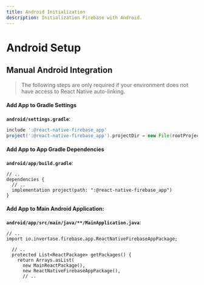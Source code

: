 ```yaml
---
title: Android Initialization
description: Initialization Firebase with Android. 
---
```


# Android Setup

## Manual Android Integration

> The following steps are only required if your environment does not have access to React Native
auto-linking.

#### Add App to Gradle Settings

**`android/settings.gradle`**:
```groovy
include ':@react-native-firebase_app'
project(':@react-native-firebase_app').projectDir = new File(rootProject.projectDir, './../node_modules/@react-native-firebase/app/android')
```

#### Add App to App Gradle Dependencies

**`android/app/build.gradle`**:
```groovy{4}
// ..
dependencies {
  // ..
  implementation project(path: ":@react-native-firebase_app")
}
```

#### Add App to Main Android Application:

**`android/app/src/main/java/**/MainApplication.java`**:
```java{2,8}
// ..
import io.invertase.firebase.app.ReactNativeFirebaseAppPackage;

  // ..
  protected List<ReactPackage> getPackages() {
    return Arrays.asList(
      new MainReactPackage(),
      new ReactNativeFirebaseAppPackage(),
      // ..
```
